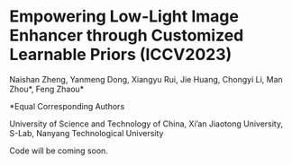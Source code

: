 # Empowering Low-Light Image Enhancer through Customized Learnable Priors (ICCV2023)

Naishan Zheng, Yanmeng Dong, Xiangyu Rui, Jie Huang, Chongyi Li, Man Zhou*, Feng Zhaou*

*Equal Corresponding Authors

University of Science and Technology of China, Xi’an Jiaotong University, S-Lab, Nanyang Technological University   

Code will be coming soon.
